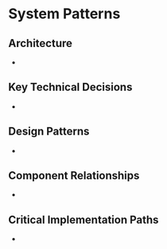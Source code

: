 # System Patterns

## Architecture
- 

## Key Technical Decisions
- 

## Design Patterns
- 

## Component Relationships
- 

## Critical Implementation Paths
-
